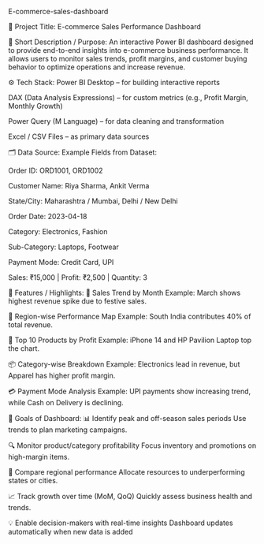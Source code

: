  E-commerce-sales-dashboard

📌 Project Title:
E-commerce Sales Performance Dashboard

📝 Short Description / Purpose:
An interactive Power BI dashboard designed to provide end-to-end insights into e-commerce business performance. It allows users to monitor sales trends, profit margins, and customer buying behavior to optimize operations and increase revenue.

⚙️ Tech Stack:
Power BI Desktop – for building interactive reports

DAX (Data Analysis Expressions) – for custom metrics (e.g., Profit Margin, Monthly Growth)

Power Query (M Language) – for data cleaning and transformation

Excel / CSV Files – as primary data sources

🗂️ Data Source:
Example Fields from Dataset:

Order ID: ORD1001, ORD1002

Customer Name: Riya Sharma, Ankit Verma

State/City: Maharashtra / Mumbai, Delhi / New Delhi

Order Date: 2023-04-18

Category: Electronics, Fashion

Sub-Category: Laptops, Footwear

Payment Mode: Credit Card, UPI

Sales: ₹15,000 | Profit: ₹2,500 | Quantity: 3

🌟 Features / Highlights:
📅 Sales Trend by Month
Example: March shows highest revenue spike due to festive sales.

📍 Region-wise Performance Map
Example: South India contributes 40% of total revenue.

🛒 Top 10 Products by Profit
Example: iPhone 14 and HP Pavilion Laptop top the chart.

📦 Category-wise Breakdown
Example: Electronics lead in revenue, but Apparel has higher profit margin.

💳 Payment Mode Analysis
Example: UPI payments show increasing trend, while Cash on Delivery is declining.

🎯 Goals of Dashboard:
📊 Identify peak and off-season sales periods
Use trends to plan marketing campaigns.

🔍 Monitor product/category profitability
Focus inventory and promotions on high-margin items.

📍 Compare regional performance
Allocate resources to underperforming states or cities.

📈 Track growth over time (MoM, QoQ)
Quickly assess business health and trends.

💡 Enable decision-makers with real-time insights
Dashboard updates automatically when new data is added
